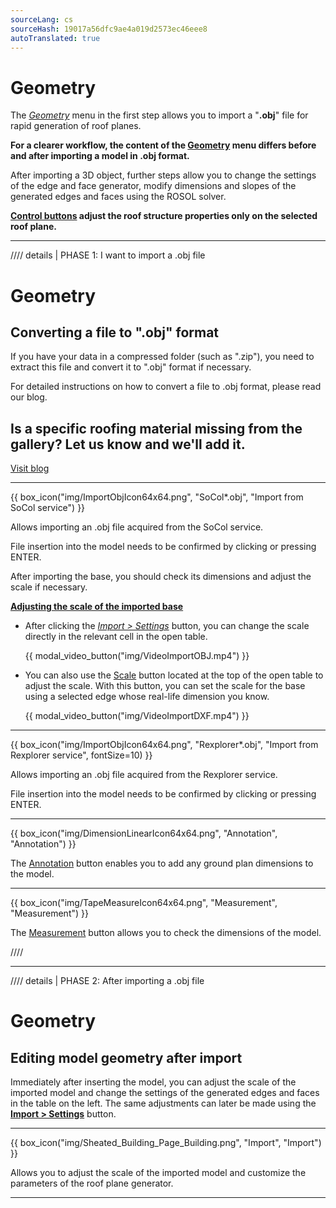 ```yaml
---
sourceLang: cs
sourceHash: 19017a56dfc9ae4a019d2573ec46eee8
autoTranslated: true
---
```


# Geometry
<p>The <u><i>Geometry</i></u> menu in the first step allows you to import a "<b>.obj</b>" file for rapid generation of roof planes.</p>

<p><b>For a clearer workflow, the content of the <u>Geometry</u> menu differs before and after importing a model in .obj format.</b></p>

<p>After importing a 3D object, further steps allow you to change the settings of the edge and face generator, modify dimensions and slopes of the generated edges and faces using the ROSOL solver.</p>
<p><b><u>Control buttons</u> adjust the roof structure properties only on the selected roof plane.</b></p>

<hr class="main">

//// details | PHASE 1: I want to import a .obj file

# Geometry

<h2>Converting a file to ".obj" format</h2>
<p>If you have your data in a compressed folder (such as ".zip"), you need to extract this file and convert it to ".obj" format if necessary.</p>

<p>For detailed instructions on how to convert a file to .obj format, please read our blog.</p>

<h2>Is a specific roofing material missing from the gallery? Let us know and we'll add it.</h2>
<a href="" target="_blank" rel="noopener noreferrer" class="btn">
  Visit blog
</a>

<hr class="main">

{{ box_icon("img/ImportObjIcon64x64.png", "SoCol*.obj", "Import from SoCol service") }}

<p>Allows importing an .obj file acquired from the SoCol service.</p>
<p>File insertion into the model needs to be confirmed by clicking or pressing ENTER.</p> 

<p>After importing the base, you should check its dimensions and adjust the scale if necessary.</p>

<p><b><u>Adjusting the scale of the imported base</u></b></p>

<ul>
<p><li>
After clicking the <u><i>Import > Settings</i></u> button, you can change the scale directly in the relevant cell in the open table.
</li></p>

{{ modal_video_button("img/VideoImportOBJ.mp4") }}

<p><li>
You can also use the <u>Scale</u> button located at the top of the open table to adjust the scale. With this button, you can set the scale for the base using a selected edge whose real-life dimension you know.
</li></p>

{{ modal_video_button("img/VideoImportDXF.mp4") }}

</ul>

<hr class="main">

{{ box_icon("img/ImportObjIcon64x64.png", "Rexplorer*.obj", "Import from Rexplorer service", fontSize=10) }}

<p>Allows importing an .obj file acquired from the Rexplorer service.</p>
<p>File insertion into the model needs to be confirmed by clicking or pressing ENTER.</p>

<hr class="main">

{{ box_icon("img/DimensionLinearIcon64x64.png", "Annotation", "Annotation") }}

<p>The <u>Annotation</u> button enables you to add any ground plan dimensions to the model.</p>

<hr class="main">

{{ box_icon("img/TapeMeasureIcon64x64.png", "Measurement", "Measurement") }}

<p>The <u>Measurement</u> button allows you to check the dimensions of the model.</p>

////

<hr class="main">

//// details | PHASE 2: After importing a .obj file

# Geometry

<h2>Editing model geometry after import</h2>
<p>Immediately after inserting the model, you can adjust the scale of the imported model and change the settings of the generated edges and faces in the table on the left. The same adjustments can later be made using the <b><u>Import &gt; Settings</u></b> button.</p>

<hr class="main">

{{ box_icon("img/Sheated_Building_Page_Building.png", "Import", "Import") }}
<p>Allows you to adjust the scale of the imported model and customize the parameters of the roof plane generator.</p>

<hr class="main">

<!--{{ box_icon("img/RoofSketchIcon64x64.png", "Roof", "Roof") }}
<p>The <u>Roof</u> button lets you set the roof structure type. The type of covering and secondary roof structure dimensions can be changed using the <u>Cladding</u> button.</p>

<hr class="main">

{{ box_icon("img/ImportObjIcon64x64.png", "Rosol", "Rosol") }}
<p>Allows you to modify the dimensions and slopes of generated edges and faces, change the height, and if necessary, the eccentricity of the roof.</p>

<hr class="main">

{{ box_icon("img/PvgisIcon64x64.png", "Performance", "Performance") }}

<p>
Allows you to evaluate the potential solar radiation output on each roof surface.
</p>

<p>
...Functionality of the <u>Performance</u> button is planned for a future program version...
</p>

<hr class="main">

{{ box_icon("img/DimensionLinearIcon64x64.png", "Annotation", "Annotation") }}
<p>The <u>Annotation</u> button enables you to add any ground plan dimensions to the model.</p>

<hr class="main">

{{ box_icon("img/TapeMeasureIcon64x64.png", "Measurement", "Measurement") }}
<p>The <u>Measurement</u> button allows you to check the dimensions of the model.</p>

////

<hr class="main">

<!-- product: HiStruct Roofs -->